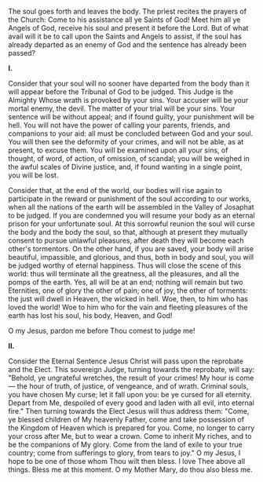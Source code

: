 
The soul goes forth and leaves the body. The priest recites the prayers of the Church: Come to his assistance all ye Saints of God! Meet him all ye Angels of God, receive his soul and present it before the Lord. But of what avail will it be to call upon the Saints and Angels to assist, if the soul has already departed as an enemy of God and the sentence has already been passed?

**I\.**

Consider that your soul will no sooner have departed from the body than it will appear before the Tribunal of God to be judged. This Judge is the Almighty Whose wrath is provoked by your sins. Your accuser will be your mortal enemy, the devil. The matter of your trial will be your sins. Your sentence will be without appeal; and if found guilty, your punishment will be hell. You will not have the power of calling your parents, friends, and companions to your aid: all must be concluded between God and your soul. You will then see the deformity of your crimes, and will not be able, as at present, to excuse them. You will be examined upon all your sins, of thought, of word, of action, of omission, of scandal; you will be weighed in the awful scales of Divine justice, and, if found wanting in a single point, you will be lost.

Consider that, at the end of the world, our bodies will rise again to participate in the reward or punishment of the soul according to our works, when all the nations of the earth will be assembled in the Valley of Josaphat to be judged. If you are condemned you will resume your body as an eternal prison for your unfortunate soul. At this sorrowful reunion the soul will curse the body and the body the soul, so that, although at present they mutually consent to pursue unlawful pleasures, after death they will become each other\'s tormentors. On the other hand, if you are saved, your body will arise beautiful, impassible, and glorious, and thus, both in body and soul, you will be judged worthy of eternal happiness. Thus will close the scene of this world: thus will terminate all the greatness, all the pleasures, and all the pomps of the earth. Yes, all will be at an end; nothing will remain but two Eternities, one of glory the other of pain; one of joy, the other of torments: the just will dwell in Heaven, the wicked in hell. Woe, then, to him who has loved the world! Woe to him who for the vain and fleeting pleasures of the earth has lost his soul, his body, Heaven, and God!

O my Jesus, pardon me before Thou comest to judge me!

**II\.**

Consider the Eternal Sentence Jesus Christ will pass upon the reprobate and the Elect. This sovereign Judge, turning towards the reprobate, will say: \"Behold, ye ungrateful wretches, the result of your crimes! My hour is come — the hour of truth, of justice, of vengeance, and of wrath. Criminal souls, you have chosen My curse; let it fall upon you: be ye cursed for all eternity. Depart from Me, despoiled of every good and laden with all evil, into eternal fire.\" Then turning towards the Elect Jesus will thus address them: \"Come, ye blessed children of My heavenly Father, come and take possession of the Kingdom of Heaven which is prepared for you. Come, no longer to carry your cross after Me, but to wear a crown. Come to inherit My riches, and to be the companions of My glory. Come from the land of exile to your true country; come from sufferings to glory, from tears to joy.\" O my Jesus, I hope to be one of those whom Thou wilt then bless. I love Thee above all things. Bless me at this moment. O my Mother Mary, do thou also bless me.

